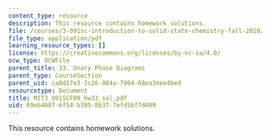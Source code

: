```yaml
---
content_type: resource
description: This resource contains homework solutions.
file: /courses/3-091sc-introduction-to-solid-state-chemistry-fall-2010/69eb408f6f54b3958b377efd56f7d409_MIT3_091SCF09_hw33_sol.pdf
file_type: application/pdf
learning_resource_types: []
license: https://creativecommons.org/licenses/by-nc-sa/4.0/
ocw_type: OCWFile
parent_title: 33. Unary Phase Diagrams
parent_type: CourseSection
parent_uid: ca8d17e3-3c26-884a-7904-68ea3eee4bed
resourcetype: Document
title: MIT3_091SCF09_hw33_sol.pdf
uid: 69eb408f-6f54-b395-8b37-7efd56f7d409
---
```

This resource contains homework solutions.